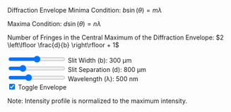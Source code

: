 Diffraction Envelope Minima Condition: $b \sin(\theta) = m \lambda$

Maxima Condition: $d \sin(\theta) = n \lambda$

Number of Fringes in the Central Maximum of the Diffraction Envelope: $2 \left\lfloor \frac{d}{b} \right\rfloor + 1$

<canvas id="doubleSlit"></canvas>

<div class="slitWidth">
    <input type="range" min="100" max="500" step="100" value="300" class="slider" id="slitWidthInput_DS">
    Slit Width (b): <span id="slitWidthValue_DS">300</span> μm
</div>
<div class="slitSeparation">
    <input type="range" min="600" max="1500" step="100" value="800" class="slider" id="slitSeparationInput_DS">
    Slit Separation (d): <span id="slitSeparationValue_DS">800</span> μm
</div>
<div class="wavelength">
    <input type="range" min="400" max="700" step="10" value="500" class="slider" id="wavelengthInput_DS">
    Wavelength (λ): <span id="wavelengthValue_DS">500</span> nm
</div>
<div class="envelope">
    <input type="checkbox" id="envelopeInput_DS" checked="checked">
    <label for="envelopeInput_DS">Toggle Envelope</label>
</div>

Note: Intensity profile is normalized to the maximum intensity.

<script type="module" src="../javascript/sim5.js"></script>

<div align="center">
  <canvas id="main-simulation" width="800" height="400"></canvas>
  <br>
  <canvas id="screen-view" width="800" height="80"></canvas>
</div>


<script type="module" src="../javascript/sim5.js"></script>